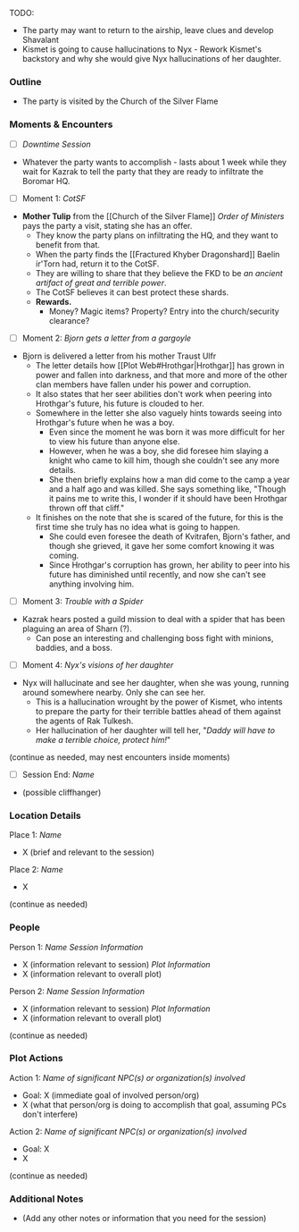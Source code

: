 TODO:
* The party may want to return to the airship, leave clues and develop Shavalant
* Kismet is going to cause hallucinations to Nyx - Rework Kismet's backstory and why she would give Nyx hallucinations of her daughter.
### Outline
- The party is visited by the Church of the Silver Flame

### Moments & Encounters

- [ ] *Downtime Session*
- Whatever the party wants to accomplish - lasts about 1 week while they wait for Kazrak to tell the party that they are ready to infiltrate the Boromar HQ.

- [ ] Moment 1: *CotSF*
- **Mother Tulip** from the [[Church of the Silver Flame]] *Order of Ministers* pays the party a visit, stating she has an offer.
	- They know the party plans on infiltrating the HQ, and they want to benefit from that.
	- When the party finds the [[Fractured Khyber Dragonshard]] Baelin ir'Torn had, return it to the CotSF.
	- They are willing to share that they believe the FKD to be *an ancient artifact of great and terrible power*.
	- The CotSF believes it can best protect these shards.
	- **Rewards.** 
		- Money? Magic items? Property? Entry into the church/security clearance?

- [ ] Moment 2: *Bjorn gets a letter from a gargoyle*
- Bjorn is delivered a letter from his mother Traust Ulfr
	- The letter details how [[Plot Web#Hrothgar|Hrothgar]] has grown in power and fallen into darkness, and that more and more of the other clan members have fallen under his power and corruption.
	- It also states that her seer abilities don't work when peering into Hrothgar's future, his future is clouded to her.
	- Somewhere in the letter she also vaguely hints towards seeing into Hrothgar's future when he was a boy.
		- Even since the moment he was born it was more difficult for her to view his future than anyone else.
		- However, when he was a boy, she did foresee him slaying a knight who came to kill him, though she couldn't see any more details.
		- She then briefly explains how a man did come to the camp a year and a half ago and was killed. She says something like, "Though it pains me to write this, I wonder if it should have been Hrothgar thrown off that cliff."
	- It finishes on the note that she is scared of the future, for this is the first time she truly has no idea what is going to happen. 
		- She could even foresee the death of Kvitrafen, Bjorn's father, and though she grieved, it gave her some comfort knowing it was coming.
		- Since Hrothgar's corruption has grown, her ability to peer into his future has diminished until recently, and now she can't see anything involving him.

- [ ] Moment 3: *Trouble with a Spider*
- Kazrak hears posted a guild mission to deal with a spider that has been plaguing an area of Sharn (?). 
	- Can pose an interesting and challenging boss fight with minions, baddies, and a boss. 

- [ ] Moment 4: *Nyx's visions of her daughter*
- Nyx will hallucinate and see her daughter, when she was young, running around somewhere nearby. Only she can see her.
	- This is a hallucination wrought by the power of Kismet, who intents to prepare the party for their terrible battles ahead of them against the agents of Rak Tulkesh.
	- Her hallucination of her daughter will tell her, "*Daddy will have to make a terrible choice, protect him!*"

(continue as needed, may nest encounters inside moments)

- [ ] Session End: *Name*
- (possible cliffhanger)

### Location Details

Place 1: *Name*
- X (brief and relevant to the session)

Place 2: *Name*
- X

(continue as needed)
### People

Person 1: *Name*
*Session Information*
- X (information relevant to session)
*Plot Information*
- X (information relevant to overall plot)

Person 2: *Name*
*Session Information*
- X (information relevant to session)
*Plot Information*
- X (information relevant to overall plot)

(continue as needed)
### Plot Actions

Action 1: *Name of significant NPC(s) or organization(s) involved*
- Goal: X (immediate goal of involved person/org)
- X (what that person/org is doing to accomplish that goal, assuming PCs don't interfere)

Action 2: *Name of significant NPC(s) or organization(s) involved*
- Goal: X
- X

(continue as needed)
### Additional Notes

- (Add any other notes or information that you need for the session)